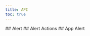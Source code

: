 ```yaml
---
title: API
toc: true
---
```


<DocWebComponentAPI component="cds-alert">
## Alert
<template v-slot:properties>

### Alert Properties

</template>
<template v-slot:cssProperties>

### Alert CSS Properties

</template>
<template v-slot:events>

### Alert Events

</template>
<template v-slot:slots>

### Alert Slots

</template>
</DocWebComponentAPI>

<DocWebComponentAPI component="cds-alert-actions">
## Alert Actions
<template v-slot:cssProperties>

### Alert Actions CSS Properties

</template>
<template v-slot:slots>

### Alert Actions Slots

</template>
</DocWebComponentAPI>

<DocWebComponentAPI component="cds-app-alert">
## App Alert
<template v-slot:properties>

### App Alert Properties

</template>
<template v-slot:cssProperties>

### App Alert CSS Properties

</template>
<template v-slot:slots>

### App Alert Slots

</template>
</DocWebComponentAPI>
